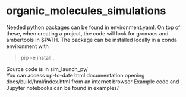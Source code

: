 
# organic_molecules_simulations

Needed python packages can be found in environment.yaml. On top of these, when creating a project, 
the code will look for gromacs and ambertools in $PATH.
The package can be installed locally in a conda environment with 
> pip -e install .  

Source code is in sim_launch_py/  
You can access up-to-date html documentation opening docs/build/hml/index.html from an internet browser
Example code and Jupyter notebooks can be found in examples/

